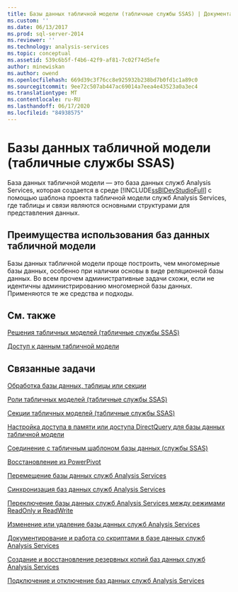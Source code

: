 ```yaml
---
title: Базы данных табличной модели (табличные службы SSAS) | Документация Майкрософт
ms.custom: ''
ms.date: 06/13/2017
ms.prod: sql-server-2014
ms.reviewer: ''
ms.technology: analysis-services
ms.topic: conceptual
ms.assetid: 539c6b5f-f4b6-42f9-af81-7c02f74d5efe
author: minewiskan
ms.author: owend
ms.openlocfilehash: 669d39c3f76cc8e925932b238bd7b0fd1c1a89c0
ms.sourcegitcommit: 9ee72c507ab447ac69014a7eea4e43523a0a3ec4
ms.translationtype: MT
ms.contentlocale: ru-RU
ms.lasthandoff: 06/17/2020
ms.locfileid: "84938575"
---
```

# <a name="tabular-model-databases-ssas-tabular"></a>Базы данных табличной модели (табличные службы SSAS)
  База данных табличной модели — это база данных служб Analysis Services, которая создается в среде [!INCLUDE[ssBIDevStudioFull](../../includes/ssbidevstudiofull-md.md)] с помощью шаблона проекта табличной модели служб Analysis Services, где таблицы и связи являются основными структурами для представления данных.  
  
## <a name="benefits-of-using-tabular-model-databases"></a>Преимущества использования баз данных табличной модели  
 Базы данных табличной модели проще построить, чем многомерные базы данных, особенно при наличии основы в виде реляционной базы данных. Во всем прочем административные задачи схожи, если не идентичны администрированию многомерной базы данных. Применяются те же средства и подходы.  
  
## <a name="related-content"></a>См. также  
 [Решения табличных моделей (табличные службы SSAS)](../tabular-model-solutions-ssas-tabular.md)  
  
 [Доступ к данным табличной модели](tabular-model-data-access.md)  
  
## <a name="related-tasks"></a>Связанные задачи  
 [Обработка базы данных, таблицы или секции](process-database-table-or-partition-analysis-services.md)  
  
 [Роли табличных моделей (табличные службы SSAS)](tabular-model-roles-ssas-tabular.md)  
  
 [Секции табличных моделей (табличные службы SSAS)](tabular-model-partitions-ssas-tabular.md)  
  
 [Настройка доступа в памяти или доступа DirectQuery для базы данных табличной модели](enable-directquery-mode-in-ssms.md)  
  
 [Соединение с табличным шаблоном базы данных (службы SSAS)](connect-to-a-tabular-model-database-ssas.md)  
  
 [Восстановление из PowerPivot](restore-from-power-pivot.md)  
  
 [Перемещение базы данных служб Analysis Services](../multidimensional-models/move-an-analysis-services-database.md)  
  
 [Синхронизация баз данных служб Analysis Services](../multidimensional-models/synchronize-analysis-services-databases.md)  
  
 [Переключение базы данных служб Analysis Services между режимами ReadOnly и ReadWrite](../multidimensional-models/switch-an-analysis-services-database-between-readonly-and-readwrite-modes.md)  
  
 [Изменение или удаление базы данных служб Analysis Services](../multidimensional-models/modify-or-delete-an-analysis-services-database.md)  
  
 [Документирование и работа со скриптами в базе данных служб Analysis Services](../multidimensional-models/document-and-script-an-analysis-services-database.md)  
  
 [Создание и восстановление резервных копий баз данных служб Analysis Services](../multidimensional-models/backup-and-restore-of-analysis-services-databases.md)  
  
 [Подключение и отключение баз данных служб Analysis Services](../multidimensional-models/attach-and-detach-analysis-services-databases.md)  
  
  
